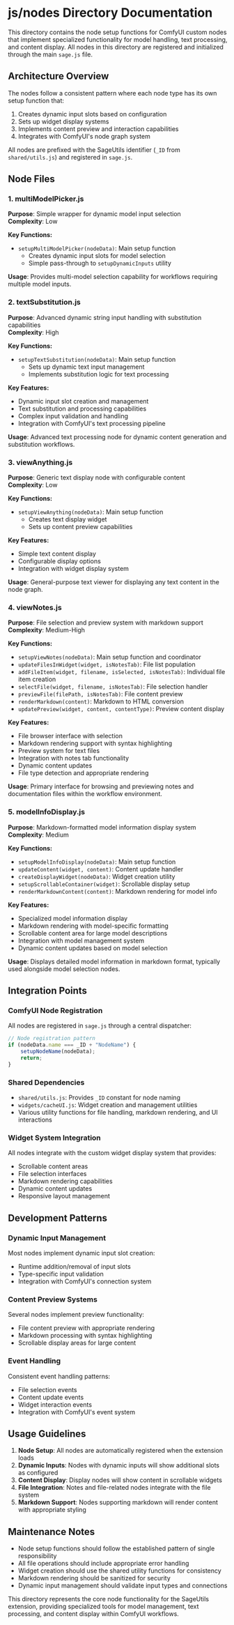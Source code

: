 # js/nodes Directory Documentation

This directory contains the node setup functions for ComfyUI custom nodes that implement specialized functionality for model handling, text processing, and content display. All nodes in this directory are registered and initialized through the main `sage.js` file.

## Architecture Overview

The nodes follow a consistent pattern where each node type has its own setup function that:

1. Creates dynamic input slots based on configuration
2. Sets up widget display systems
3. Implements content preview and interaction capabilities
4. Integrates with ComfyUI's node graph system

All nodes are prefixed with the SageUtils identifier (`_ID` from `shared/utils.js`) and registered in `sage.js`.

## Node Files

### 1. multiModelPicker.js

**Purpose**: Simple wrapper for dynamic model input selection  
**Complexity**: Low  

**Key Functions:**

- `setupMultiModelPicker(nodeData)`: Main setup function
  - Creates dynamic input slots for model selection
  - Simple pass-through to `setupDynamicInputs` utility

**Usage**: Provides multi-model selection capability for workflows requiring multiple model inputs.

### 2. textSubstitution.js

**Purpose**: Advanced dynamic string input handling with substitution capabilities  
**Complexity**: High  

**Key Functions:**

- `setupTextSubstitution(nodeData)`: Main setup function
  - Sets up dynamic text input management
  - Implements substitution logic for text processing

**Key Features:**

- Dynamic input slot creation and management
- Text substitution and processing capabilities
- Complex input validation and handling
- Integration with ComfyUI's text processing pipeline

**Usage**: Advanced text processing node for dynamic content generation and substitution workflows.

### 3. viewAnything.js

**Purpose**: Generic text display node with configurable content  
**Complexity**: Low  

**Key Functions:**

- `setupViewAnything(nodeData)`: Main setup function
  - Creates text display widget
  - Sets up content preview capabilities

**Key Features:**

- Simple text content display
- Configurable display options
- Integration with widget display system

**Usage**: General-purpose text viewer for displaying any text content in the node graph.

### 4. viewNotes.js

**Purpose**: File selection and preview system with markdown support  
**Complexity**: Medium-High  

**Key Functions:**

- `setupViewNotes(nodeData)`: Main setup function and coordinator
- `updateFilesInWidget(widget, isNotesTab)`: File list population
- `addFileItem(widget, filename, isSelected, isNotesTab)`: Individual file item creation
- `selectFile(widget, filename, isNotesTab)`: File selection handler
- `previewFile(filePath, isNotesTab)`: File content preview
- `renderMarkdown(content)`: Markdown to HTML conversion
- `updatePreview(widget, content, contentType)`: Preview content display

**Key Features:**

- File browser interface with selection
- Markdown rendering support with syntax highlighting
- Preview system for text files
- Integration with notes tab functionality
- Dynamic content updates
- File type detection and appropriate rendering

**Usage**: Primary interface for browsing and previewing notes and documentation files within the workflow environment.

### 5. modelInfoDisplay.js

**Purpose**: Markdown-formatted model information display system  
**Complexity**: Medium  

**Key Functions:**

- `setupModelInfoDisplay(nodeData)`: Main setup function
- `updateContent(widget, content)`: Content update handler
- `createDisplayWidget(nodeData)`: Widget creation utility
- `setupScrollableContainer(widget)`: Scrollable display setup
- `renderMarkdownContent(content)`: Markdown rendering for model info

**Key Features:**

- Specialized model information display
- Markdown rendering with model-specific formatting
- Scrollable content area for large model descriptions
- Integration with model management system
- Dynamic content updates based on model selection

**Usage**: Displays detailed model information in markdown format, typically used alongside model selection nodes.

## Integration Points

### ComfyUI Node Registration

All nodes are registered in `sage.js` through a central dispatcher:

```javascript
// Node registration pattern
if (nodeData.name === _ID + "NodeName") {
    setupNodeName(nodeData);
    return;
}
```

### Shared Dependencies

- `shared/utils.js`: Provides `_ID` constant for node naming
- `widgets/cacheUI.js`: Widget creation and management utilities
- Various utility functions for file handling, markdown rendering, and UI interactions

### Widget System Integration

All nodes integrate with the custom widget display system that provides:

- Scrollable content areas
- File selection interfaces
- Markdown rendering capabilities
- Dynamic content updates
- Responsive layout management

## Development Patterns

### Dynamic Input Management

Most nodes implement dynamic input slot creation:

- Runtime addition/removal of input slots
- Type-specific input validation
- Integration with ComfyUI's connection system

### Content Preview Systems

Several nodes implement preview functionality:

- File content preview with appropriate rendering
- Markdown processing with syntax highlighting
- Scrollable display areas for large content

### Event Handling

Consistent event handling patterns:

- File selection events
- Content update events
- Widget interaction events
- Integration with ComfyUI's event system

## Usage Guidelines

1. **Node Setup**: All nodes are automatically registered when the extension loads
2. **Dynamic Inputs**: Nodes with dynamic inputs will show additional slots as configured
3. **Content Display**: Display nodes will show content in scrollable widgets
4. **File Integration**: Notes and file-related nodes integrate with the file system
5. **Markdown Support**: Nodes supporting markdown will render content with appropriate styling

## Maintenance Notes

- Node setup functions should follow the established pattern of single responsibility
- All file operations should include appropriate error handling
- Widget creation should use the shared utility functions for consistency
- Markdown rendering should be sanitized for security
- Dynamic input management should validate input types and connections

This directory represents the core node functionality for the SageUtils extension, providing specialized tools for model management, text processing, and content display within ComfyUI workflows.
